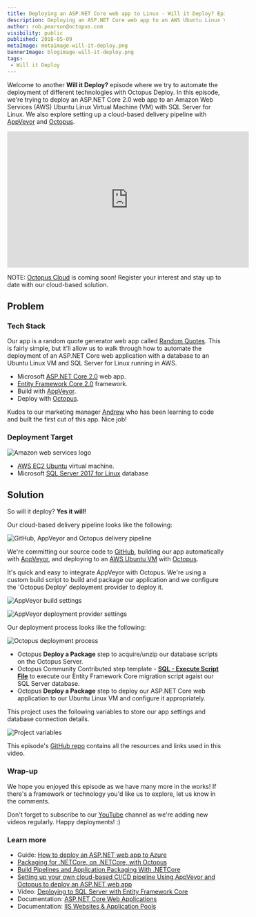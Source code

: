 ```yaml
---
title: Deploying an ASP.NET Core web app to Linux - Will it Deploy? Episode 7
description: Deploying an ASP.NET Core web app to an AWS Ubuntu Linux VM with SQL Server for Linux - Will it Deploy? Episode 7
author: rob.pearson@octopus.com
visibility: public
published: 2018-05-09
metaImage: metaimage-will-it-deploy.png
bannerImage: blogimage-will-it-deploy.png
tags:
 - Will it Deploy
---
```


Welcome to another **Will it Deploy?** episode where we try to automate the deployment of different technologies with Octopus Deploy. In this episode, we're trying to deploy an ASP.NET Core 2.0 web app to an Amazon Web Services (AWS) Ubuntu Linux Virtual Machine (VM) with SQL Server for Linux. We also explore setting up a cloud-based delivery pipeline with [AppVeyor](https://appveyor.com) and [Octopus](https://octopus.com/cloud).

<iframe width="560" height="315" src="https://www.youtube.com/embed/KhKnb58xOWk" frameborder="0" allow="autoplay; encrypted-media" allowfullscreen></iframe>

NOTE: [Octopus Cloud](https://octopus.com/cloud) is coming soon! Register your interest and stay up to date with our cloud-based solution.

## Problem

### Tech Stack

Our app is a random quote generator web app called [Random Quotes](https://github.com/OctopusSamples/WillItDeploy-Episode007). This is fairly simple, but it'll allow us to walk through how to automate the deployment of an ASP.NET Core web application with a database to an Ubuntu Linux VM and SQL Server for Linux running in AWS.

* Microsoft [ASP.NET Core 2.0](https://docs.microsoft.com/en-us/aspnet/core/) web app.
* [Entity Framework Core 2.0](https://docs.microsoft.com/en-us/ef/core/) framework.
* Build with [AppVeyor](https://appveyor.com).
* Deploy with [Octopus](https://octopus.com/cloud).

Kudos to our marketing manager [Andrew](https://twitter.com/andrewmaherbne) who has been learning to code and built the first cut of this app. Nice job!

### Deployment Target

![Amazon web services logo](aws-logo.png "width=200")

* [AWS EC2 Ubuntu](https://aws.amazon.com/marketplace/search/results?x=0&y=0&searchTerms=Ubuntu+Sql+Server+Linux) virtual machine.
* Microsoft [SQL Server 2017 for Linux](https://www.microsoft.com/en-au/sql-server/) database

## Solution

So will it deploy? **Yes it will!**

Our cloud-based delivery pipeline looks like the following:

![GitHub, AppVeyor and Octopus delivery pipeline](cloud-pipeline.png "width=750")

We're committing our source code to [GitHub](https://github.com/OctopusSamples/WillItDeploy-Episode007), building our app automatically with [AppVeyor](https://appveyor.com), and deploying to an [AWS Ubuntu VM](https://aws.amazon.com/marketplace/search/results?x=0&y=0&searchTerms=Ubuntu+Sql+Server+Linux) with [Octopus](https://octopus.com/cloud).

It's quick and easy to integrate AppVeyor with Octopus. We're using a custom build script to build and package our application and we configure the 'Octopus Deploy' deployment provider to deploy it.

![AppVeyor build settings](appveyor-package-webapp.png "width=500")

![AppVeyor deployment provider settings](appveyor-deployment-provider.png "width=500")

Our deployment process looks like the following:

![Octopus deployment process](deployment-process.png "width=500")

- Octopus **Deploy a Package** step to acquire/unzip our database scripts on the Octopus Server.
- Octopus Community Contributed step template -  **[SQL - Execute Script File](https://library.octopusdeploy.com/step-template/actiontemplate-sql-execute-script-file)** to execute our Entity Framework Core migration script agaist our SQL Server database. 
- Octopus **Deploy a Package** step to deploy our ASP.NET Core web application to our Ubuntu Linux VM and configure it appropriately.

This project uses the following variables to store our app settings and database connection details.

![Project variables](project-variables.png "width=500")

This episode's [GitHub repo](https://github.com/OctopusSamples/WillItDeploy-Episode007) contains all the resources and links used in this video.

### Wrap-up

We hope you enjoyed this episode as we have many more in the works! If there's a framework or technology you'd like us to explore, let us know in the comments.

Don't forget to subscribe to our [YouTube](https://youtube.com/octopusdeploy) channel as we're adding new videos regularly. Happy deployments! :)

### Learn more

* Guide: [How to deploy an ASP.NET web app to Azure](https://hubs.ly/H0gBQFS0)
* [Packaging for .NETCore, on .NETCore, with Octopus](https://hubs.ly/H0gBQFW0)
* [Build Pipelines and Application Packaging With .NETCore](https://hubs.ly/H0gBQG00)
* [Setting up your own cloud-based CI/CD pipeline Using AppVeyor and Octopus to deploy an ASP.NET web app](https://hubs.ly/H0gBSf60)
* Video: [Deploying to SQL Server with Entity Framework Core](https://hubs.ly/H0gBQG20)
* Documentation: [ASP.NET Core Web Applications](https://hubs.ly/H0gBQG40)
* Documentation: [IIS Websites & Application Pools](https://hubs.ly/H0gBQG80)
